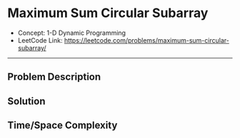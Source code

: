 # Maximum Sum Circular Subarray

- Concept: 1-D Dynamic Programming
- LeetCode Link: https://leetcode.com/problems/maximum-sum-circular-subarray/

---

## Problem Description

## Solution

## Time/Space Complexity

